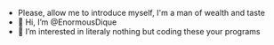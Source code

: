 - Please, allow me to introduce myself, I'm a man of wealth and taste
- 👋 Hi, I’m @EnormousDique
- 👀 I’m interested in literaly nothing but coding these your programs

<!---
EnormousDique/EnormousDique is a ✨ special ✨ repository because its `README.md` (this file) appears on your GitHub profile.
You can click the Preview link to take a look at your changes.
--->


